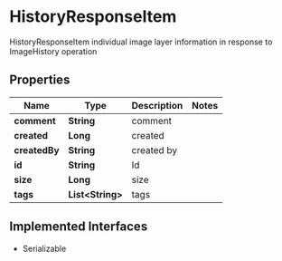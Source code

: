 

# HistoryResponseItem

HistoryResponseItem individual image layer information in response to ImageHistory operation

## Properties

| Name | Type | Description | Notes |
|------------ | ------------- | ------------- | -------------|
|**comment** | **String** | comment |  |
|**created** | **Long** | created |  |
|**createdBy** | **String** | created by |  |
|**id** | **String** | Id |  |
|**size** | **Long** | size |  |
|**tags** | **List&lt;String&gt;** | tags |  |


## Implemented Interfaces

* Serializable


